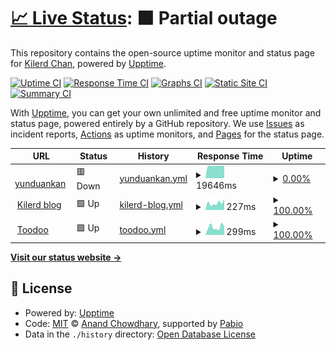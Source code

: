 # [📈 Live Status](https://kilerd.github.io/upptime): <!--live status--> **🟧 Partial outage**

This repository contains the open-source uptime monitor and status page for [Kilerd Chan](http://www.kilerd.me), powered by [Upptime](https://github.com/upptime/upptime).

[![Uptime CI](https://github.com/kilerd/upptime/workflows/Uptime%20CI/badge.svg)](https://github.com/kilerd/upptime/actions?query=workflow%3A%22Uptime+CI%22)
[![Response Time CI](https://github.com/kilerd/upptime/workflows/Response%20Time%20CI/badge.svg)](https://github.com/kilerd/upptime/actions?query=workflow%3A%22Response+Time+CI%22)
[![Graphs CI](https://github.com/kilerd/upptime/workflows/Graphs%20CI/badge.svg)](https://github.com/kilerd/upptime/actions?query=workflow%3A%22Graphs+CI%22)
[![Static Site CI](https://github.com/kilerd/upptime/workflows/Static%20Site%20CI/badge.svg)](https://github.com/kilerd/upptime/actions?query=workflow%3A%22Static+Site+CI%22)
[![Summary CI](https://github.com/kilerd/upptime/workflows/Summary%20CI/badge.svg)](https://github.com/kilerd/upptime/actions?query=workflow%3A%22Summary+CI%22)

With [Upptime](https://upptime.js.org), you can get your own unlimited and free uptime monitor and status page, powered entirely by a GitHub repository. We use [Issues](https://github.com/kilerd/upptime/issues) as incident reports, [Actions](https://github.com/kilerd/upptime/actions) as uptime monitors, and [Pages](https://kilerd.github.io/upptime) for the status page.

<!--start: status pages-->
<!-- This summary is generated by Upptime (https://github.com/upptime/upptime) -->
<!-- Do not edit this manually, your changes will be overwritten -->
<!-- prettier-ignore -->
| URL | Status | History | Response Time | Uptime |
| --- | ------ | ------- | ------------- | ------ |
| <img alt="" src="https://icons.duckduckgo.com/ip3/www.yunduankan.com.ico" height="13"> [yunduankan](https://www.yunduankan.com) | 🟥 Down | [yunduankan.yml](https://github.com/Kilerd/uptime/commits/HEAD/history/yunduankan.yml) | <details><summary><img alt="Response time graph" src="./graphs/yunduankan/response-time-week.png" height="20"> 19646ms</summary><br><a href="https://kilerd.github.io/uptime/history/yunduankan"><img alt="Response time 6099" src="https://img.shields.io/endpoint?url=https%3A%2F%2Fraw.githubusercontent.com%2FKilerd%2Fuptime%2FHEAD%2Fapi%2Fyunduankan%2Fresponse-time.json"></a><br><a href="https://kilerd.github.io/uptime/history/yunduankan"><img alt="24-hour response time 19694" src="https://img.shields.io/endpoint?url=https%3A%2F%2Fraw.githubusercontent.com%2FKilerd%2Fuptime%2FHEAD%2Fapi%2Fyunduankan%2Fresponse-time-day.json"></a><br><a href="https://kilerd.github.io/uptime/history/yunduankan"><img alt="7-day response time 19646" src="https://img.shields.io/endpoint?url=https%3A%2F%2Fraw.githubusercontent.com%2FKilerd%2Fuptime%2FHEAD%2Fapi%2Fyunduankan%2Fresponse-time-week.json"></a><br><a href="https://kilerd.github.io/uptime/history/yunduankan"><img alt="30-day response time 19613" src="https://img.shields.io/endpoint?url=https%3A%2F%2Fraw.githubusercontent.com%2FKilerd%2Fuptime%2FHEAD%2Fapi%2Fyunduankan%2Fresponse-time-month.json"></a><br><a href="https://kilerd.github.io/uptime/history/yunduankan"><img alt="1-year response time 6099" src="https://img.shields.io/endpoint?url=https%3A%2F%2Fraw.githubusercontent.com%2FKilerd%2Fuptime%2FHEAD%2Fapi%2Fyunduankan%2Fresponse-time-year.json"></a></details> | <details><summary><a href="https://kilerd.github.io/uptime/history/yunduankan">0.00%</a></summary><a href="https://kilerd.github.io/uptime/history/yunduankan"><img alt="All-time uptime 17.33%" src="https://img.shields.io/endpoint?url=https%3A%2F%2Fraw.githubusercontent.com%2FKilerd%2Fuptime%2FHEAD%2Fapi%2Fyunduankan%2Fuptime.json"></a><br><a href="https://kilerd.github.io/uptime/history/yunduankan"><img alt="24-hour uptime 0.00%" src="https://img.shields.io/endpoint?url=https%3A%2F%2Fraw.githubusercontent.com%2FKilerd%2Fuptime%2FHEAD%2Fapi%2Fyunduankan%2Fuptime-day.json"></a><br><a href="https://kilerd.github.io/uptime/history/yunduankan"><img alt="7-day uptime 0.00%" src="https://img.shields.io/endpoint?url=https%3A%2F%2Fraw.githubusercontent.com%2FKilerd%2Fuptime%2FHEAD%2Fapi%2Fyunduankan%2Fuptime-week.json"></a><br><a href="https://kilerd.github.io/uptime/history/yunduankan"><img alt="30-day uptime 1.38%" src="https://img.shields.io/endpoint?url=https%3A%2F%2Fraw.githubusercontent.com%2FKilerd%2Fuptime%2FHEAD%2Fapi%2Fyunduankan%2Fuptime-month.json"></a><br><a href="https://kilerd.github.io/uptime/history/yunduankan"><img alt="1-year uptime 17.33%" src="https://img.shields.io/endpoint?url=https%3A%2F%2Fraw.githubusercontent.com%2FKilerd%2Fuptime%2FHEAD%2Fapi%2Fyunduankan%2Fuptime-year.json"></a></details>
| <img alt="" src="https://icons.duckduckgo.com/ip3/www.kilerd.me.ico" height="13"> [Kilerd blog](https://www.kilerd.me) | 🟩 Up | [kilerd-blog.yml](https://github.com/Kilerd/uptime/commits/HEAD/history/kilerd-blog.yml) | <details><summary><img alt="Response time graph" src="./graphs/kilerd-blog/response-time-week.png" height="20"> 227ms</summary><br><a href="https://kilerd.github.io/uptime/history/kilerd-blog"><img alt="Response time 217" src="https://img.shields.io/endpoint?url=https%3A%2F%2Fraw.githubusercontent.com%2FKilerd%2Fuptime%2FHEAD%2Fapi%2Fkilerd-blog%2Fresponse-time.json"></a><br><a href="https://kilerd.github.io/uptime/history/kilerd-blog"><img alt="24-hour response time 287" src="https://img.shields.io/endpoint?url=https%3A%2F%2Fraw.githubusercontent.com%2FKilerd%2Fuptime%2FHEAD%2Fapi%2Fkilerd-blog%2Fresponse-time-day.json"></a><br><a href="https://kilerd.github.io/uptime/history/kilerd-blog"><img alt="7-day response time 227" src="https://img.shields.io/endpoint?url=https%3A%2F%2Fraw.githubusercontent.com%2FKilerd%2Fuptime%2FHEAD%2Fapi%2Fkilerd-blog%2Fresponse-time-week.json"></a><br><a href="https://kilerd.github.io/uptime/history/kilerd-blog"><img alt="30-day response time 237" src="https://img.shields.io/endpoint?url=https%3A%2F%2Fraw.githubusercontent.com%2FKilerd%2Fuptime%2FHEAD%2Fapi%2Fkilerd-blog%2Fresponse-time-month.json"></a><br><a href="https://kilerd.github.io/uptime/history/kilerd-blog"><img alt="1-year response time 217" src="https://img.shields.io/endpoint?url=https%3A%2F%2Fraw.githubusercontent.com%2FKilerd%2Fuptime%2FHEAD%2Fapi%2Fkilerd-blog%2Fresponse-time-year.json"></a></details> | <details><summary><a href="https://kilerd.github.io/uptime/history/kilerd-blog">100.00%</a></summary><a href="https://kilerd.github.io/uptime/history/kilerd-blog"><img alt="All-time uptime 100.00%" src="https://img.shields.io/endpoint?url=https%3A%2F%2Fraw.githubusercontent.com%2FKilerd%2Fuptime%2FHEAD%2Fapi%2Fkilerd-blog%2Fuptime.json"></a><br><a href="https://kilerd.github.io/uptime/history/kilerd-blog"><img alt="24-hour uptime 100.00%" src="https://img.shields.io/endpoint?url=https%3A%2F%2Fraw.githubusercontent.com%2FKilerd%2Fuptime%2FHEAD%2Fapi%2Fkilerd-blog%2Fuptime-day.json"></a><br><a href="https://kilerd.github.io/uptime/history/kilerd-blog"><img alt="7-day uptime 100.00%" src="https://img.shields.io/endpoint?url=https%3A%2F%2Fraw.githubusercontent.com%2FKilerd%2Fuptime%2FHEAD%2Fapi%2Fkilerd-blog%2Fuptime-week.json"></a><br><a href="https://kilerd.github.io/uptime/history/kilerd-blog"><img alt="30-day uptime 100.00%" src="https://img.shields.io/endpoint?url=https%3A%2F%2Fraw.githubusercontent.com%2FKilerd%2Fuptime%2FHEAD%2Fapi%2Fkilerd-blog%2Fuptime-month.json"></a><br><a href="https://kilerd.github.io/uptime/history/kilerd-blog"><img alt="1-year uptime 100.00%" src="https://img.shields.io/endpoint?url=https%3A%2F%2Fraw.githubusercontent.com%2FKilerd%2Fuptime%2FHEAD%2Fapi%2Fkilerd-blog%2Fuptime-year.json"></a></details>
| <img alt="" src="https://icons.duckduckgo.com/ip3/www.toodoo.top.ico" height="13"> [Toodoo](https://www.toodoo.top) | 🟩 Up | [toodoo.yml](https://github.com/Kilerd/uptime/commits/HEAD/history/toodoo.yml) | <details><summary><img alt="Response time graph" src="./graphs/toodoo/response-time-week.png" height="20"> 299ms</summary><br><a href="https://kilerd.github.io/uptime/history/toodoo"><img alt="Response time 485" src="https://img.shields.io/endpoint?url=https%3A%2F%2Fraw.githubusercontent.com%2FKilerd%2Fuptime%2FHEAD%2Fapi%2Ftoodoo%2Fresponse-time.json"></a><br><a href="https://kilerd.github.io/uptime/history/toodoo"><img alt="24-hour response time 359" src="https://img.shields.io/endpoint?url=https%3A%2F%2Fraw.githubusercontent.com%2FKilerd%2Fuptime%2FHEAD%2Fapi%2Ftoodoo%2Fresponse-time-day.json"></a><br><a href="https://kilerd.github.io/uptime/history/toodoo"><img alt="7-day response time 299" src="https://img.shields.io/endpoint?url=https%3A%2F%2Fraw.githubusercontent.com%2FKilerd%2Fuptime%2FHEAD%2Fapi%2Ftoodoo%2Fresponse-time-week.json"></a><br><a href="https://kilerd.github.io/uptime/history/toodoo"><img alt="30-day response time 275" src="https://img.shields.io/endpoint?url=https%3A%2F%2Fraw.githubusercontent.com%2FKilerd%2Fuptime%2FHEAD%2Fapi%2Ftoodoo%2Fresponse-time-month.json"></a><br><a href="https://kilerd.github.io/uptime/history/toodoo"><img alt="1-year response time 485" src="https://img.shields.io/endpoint?url=https%3A%2F%2Fraw.githubusercontent.com%2FKilerd%2Fuptime%2FHEAD%2Fapi%2Ftoodoo%2Fresponse-time-year.json"></a></details> | <details><summary><a href="https://kilerd.github.io/uptime/history/toodoo">100.00%</a></summary><a href="https://kilerd.github.io/uptime/history/toodoo"><img alt="All-time uptime 97.68%" src="https://img.shields.io/endpoint?url=https%3A%2F%2Fraw.githubusercontent.com%2FKilerd%2Fuptime%2FHEAD%2Fapi%2Ftoodoo%2Fuptime.json"></a><br><a href="https://kilerd.github.io/uptime/history/toodoo"><img alt="24-hour uptime 100.00%" src="https://img.shields.io/endpoint?url=https%3A%2F%2Fraw.githubusercontent.com%2FKilerd%2Fuptime%2FHEAD%2Fapi%2Ftoodoo%2Fuptime-day.json"></a><br><a href="https://kilerd.github.io/uptime/history/toodoo"><img alt="7-day uptime 100.00%" src="https://img.shields.io/endpoint?url=https%3A%2F%2Fraw.githubusercontent.com%2FKilerd%2Fuptime%2FHEAD%2Fapi%2Ftoodoo%2Fuptime-week.json"></a><br><a href="https://kilerd.github.io/uptime/history/toodoo"><img alt="30-day uptime 100.00%" src="https://img.shields.io/endpoint?url=https%3A%2F%2Fraw.githubusercontent.com%2FKilerd%2Fuptime%2FHEAD%2Fapi%2Ftoodoo%2Fuptime-month.json"></a><br><a href="https://kilerd.github.io/uptime/history/toodoo"><img alt="1-year uptime 97.68%" src="https://img.shields.io/endpoint?url=https%3A%2F%2Fraw.githubusercontent.com%2FKilerd%2Fuptime%2FHEAD%2Fapi%2Ftoodoo%2Fuptime-year.json"></a></details>

<!--end: status pages-->

[**Visit our status website →**](https://kilerd.github.io/upptime)

## 📄 License

- Powered by: [Upptime](https://github.com/upptime/upptime)
- Code: [MIT](./LICENSE) © [Anand Chowdhary](https://anandchowdhary.com), supported by [Pabio](https://pabio.com)
- Data in the `./history` directory: [Open Database License](https://opendatacommons.org/licenses/odbl/1-0/)
